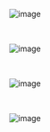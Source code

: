 ![image](https://user-images.githubusercontent.com/68320786/196684230-46c4558d-3c84-4c48-acc1-105d57c9b584.png)


<br> 

![image](https://user-images.githubusercontent.com/68320786/196684292-c04b81b4-4345-449b-bc23-293500036fa1.png)


<br> 

![image](https://user-images.githubusercontent.com/68320786/196684339-17697701-bf63-4846-b3e7-4144261ad1d4.png)


<br>

![image](https://user-images.githubusercontent.com/68320786/196684537-a6627495-0342-4d6a-bef9-8c94853a0a4a.png)

